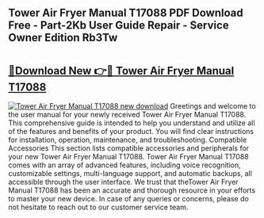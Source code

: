 ## Tower Air Fryer Manual T17088 PDF Download Free - Part-2Kb User Guide Repair - Service Owner Edition Rb3Tw

# <h2><a href="http://cf29930.oget.top/?id=Tower+Air+Fryer+Manual+T17088">🔗Download New 👉🔴 Tower Air Fryer Manual T17088</a></h2>

[![Tower Air Fryer Manual T17088 new download](https://i.imgur.com/5g1atiW.png)](http://cf29930.oget.top/?id=Tower+Air+Fryer+Manual+T17088)
Greetings and welcome to the user manual for your newly received Tower Air Fryer Manual T17088. This comprehensive guide is intended to help you understand and utilize all of the features and benefits of your product. You will find clear instructions for installation, operation, maintenance, and troubleshooting. Compatible Accessories This section lists compatible accessories and peripherals for your new Tower Air Fryer Manual T17088. Tower Air Fryer Manual T17088 comes with an array of advanced features, including voice recognition, customizable settings, multi-language support, and automatic backups, all accessible through the user interface. We trust that theTower Air Fryer Manual T17088 has been an accurate and thorough resource in your efforts to master your new device. In case of any queries or concerns, please do not hesitate to reach out to our customer service team.
